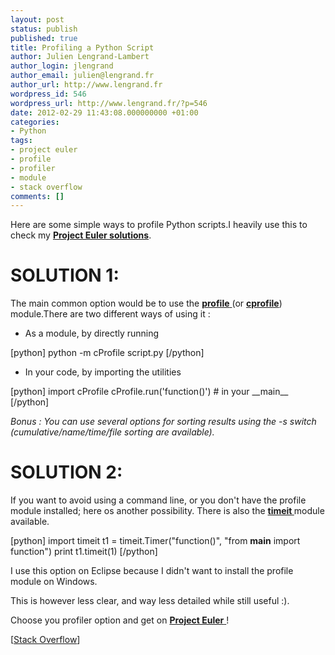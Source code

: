 ```yaml
---
layout: post
status: publish
published: true
title: Profiling a Python Script
author: Julien Lengrand-Lambert
author_login: jlengrand
author_email: julien@lengrand.fr
author_url: http://www.lengrand.fr
wordpress_id: 546
wordpress_url: http://www.lengrand.fr/?p=546
date: 2012-02-29 11:43:08.000000000 +01:00
categories:
- Python
tags:
- project euler
- profile
- profiler
- module
- stack overflow
comments: []
---
```

Here are some simple ways to profile Python scripts.I heavily use this to check my <strong><a title="PE solutions" href="https://github.com/jlengrand/project_euler" target="_blank">Project Euler solutions</a></strong>.
<h1></h1>
<h1><strong>SOLUTION 1:</strong></h1>
The main common option would be to use the <a title="profile" href="http://docs.python.org/library/profile.html?highlight=profile#cProfile" target="_blank"><strong>profile</strong> </a>(or <strong><a title="cprofile" href="http://docs.python.org/library/profile.html?highlight=profile#cProfile" target="_blank">cprofile</a></strong>) module.There are two different ways of using it :
<ul>
	<li>As a module, by directly running</li>
</ul>
<div>[python]
python -m cProfile script.py
[/python]

</div>
<div></div>
<div>
<ul>
	<li>In your code, by importing the utilities</li>
</ul>
<div>[python]
import cProfile
cProfile.run('function()') # in your __main__
[/python]

<em>Bonus : You can use several options for sorting results using the -s switch (cumulative/name/time/file sorting are available).</em>
<h1><strong>SOLUTION 2:</strong></h1>
If you want to avoid using a command line, or you don't have the profile module installed; here os another possibility. There is also the <strong><a title="timeit module" href="http://docs.python.org/library/timeit.html" target="_blank">timeit </a></strong>module available.

[python]
import timeit
t1 = timeit.Timer(&quot;function()&quot;, &quot;from __main__ import function&quot;)
print t1.timeit(1)
[/python]

I use this option on Eclipse because I didn't want to install the profile module on Windows.

This is however less clear, and way less detailed while still useful :).

Choose you profiler option and get on <a title="PE" href="http://projecteuler.net/" target="_blank"><strong>Project Euler</strong> </a>!

[<a title="SO" href="http://stackoverflow.com/questions/582336/how-can-you-profile-a-python-script" target="_blank">Stack Overflow</a>]

</div>
</div>
